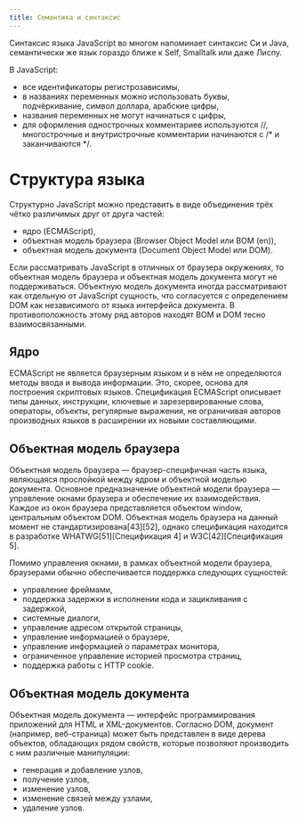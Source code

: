 ```yaml
---
title: Семантика и синтаксис
---
```


Синтаксис языка JavaScript во многом напоминает синтаксис Си и Java, семантически же язык гораздо ближе к Self, Smalltalk или даже Лиспу.

В JavaScript:

- все идентификаторы регистрозависимы,
- в названиях переменных можно использовать буквы, подчёркивание, символ доллара, арабские цифры,
- названия переменных не могут начинаться с цифры,
- для оформления однострочных комментариев используются //, многострочные и внутристрочные комментарии начинаются с /* и заканчиваются */.

# Структура языка

Структурно JavaScript можно представить в виде объединения трёх чётко различимых друг от друга частей:

- ядро (ECMAScript),
- объектная модель браузера (Browser Object Model или BOM (en)),
- объектная модель документа (Document Object Model или DOM).

Если рассматривать JavaScript в отличных от браузера окружениях, то объектная модель браузера и объектная модель документа могут не поддерживаться.
Объектную модель документа иногда рассматривают как отдельную от JavaScript сущность, что согласуется с определением DOM как независимого от языка интерфейса документа. В противоположность этому ряд авторов находят BOM и DOM тесно взаимосвязанными.

## Ядро

ECMAScript не является браузерным языком и в нём не определяются методы ввода и вывода информации. Это, скорее, основа для построения скриптовых языков. Спецификация ECMAScript описывает типы данных, инструкции, ключевые и зарезервированные слова, операторы, объекты, регулярные выражения, не ограничивая авторов производных языков в расширении их новыми составляющими.

## Объектная модель браузера

Объектная модель браузера — браузер-специфичная часть языка, являющаяся прослойкой между ядром и объектной моделью документа. Основное предназначение объектной модели браузера — управление окнами браузера и обеспечение их взаимодействия. Каждое из окон браузера представляется объектом window, центральным объектом DOM. Объектная модель браузера на данный момент не стандартизирована[43][52], однако спецификация находится в разработке WHATWG[51][Спецификация 4] и W3C[42][Спецификация 5].

Помимо управления окнами, в рамках объектной модели браузера, браузерами обычно обеспечивается поддержка следующих сущностей:

- управление фреймами,
- поддержка задержки в исполнении кода и зацикливания с задержкой,
- системные диалоги,
- управление адресом открытой страницы,
- управление информацией о браузере,
- управление информацией о параметрах монитора,
- ограниченное управление историей просмотра страниц,
- поддержка работы с HTTP cookie.

## Объектная модель документа

Объектная модель документа — интерфейс программирования приложений для HTML и XML-документов. Согласно DOM, документ (например, веб-страница) может быть представлен в виде дерева объектов, обладающих рядом свойств, которые позволяют производить с ним различные манипуляции:

- генерация и добавление узлов,
- получение узлов,
- изменение узлов,
- изменение связей между узлами,
- удаление узлов.
